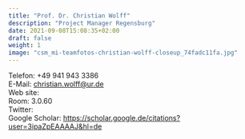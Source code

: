 ```yaml
---
title: "Prof. Dr. Christian Wolff"
description: "Project Manager Regensburg"
date: 2021-09-08T15:08:35+02:00
draft: false
weight: 1
image: "csm_mi-teamfotos-christian-wolff-closeup_74fadc11fa.jpg"
---
```

<!-- Project Manager Regensburg \ -->
Telefon: +49 941 943 3386 \
E-Mail: christian.wolff@ur.de \
Web site: \
Room: 3.0.60 \
Twitter: \
Google Scholar: https://scholar.google.de/citations?user=3ipaZpEAAAAJ&hl=de 
